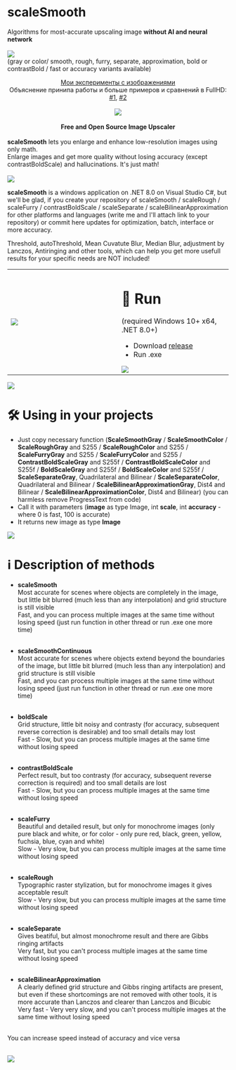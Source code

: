 # scaleSmooth
Algorithms for most-accurate upscaling image **without AI and neural network**<br><br>
<img src="https://raw.githubusercontent.com/no4ni/scaleSmooth/main/examples/demoSmooth.png"/><br>
(gray or color/ smooth, rough, furry, separate, approximation, bold or contrastBold / fast or accuracy variants available)<br>
<div align="center"><a href="https://dzen.ru/suite/b70ea5e2-65bd-49ea-b0e4-49fc31e96df6">Мои эксперименты с изображениями</a><br>
Объяснение принипа работы и больше примеров и сравнений в FullHD: <a href="https://dzen.ru/video/watch/6633aca1aef1ff543f59646e">#1</a>, <a href="https://dzen.ru/video/watch/66655d8129a5762762127928">#2</a>  
  <br><br>
<img src="https://raw.githubusercontent.com/no4ni/scaleSmooth/main/examples/demoContrastBold.png"/><br><br>
<b>Free and Open Source Image Upscaler</b></div><br>
<b>scaleSmooth</b> lets you enlarge and enhance low-resolution images using only math.<br>
Enlarge images and get more quality without losing accuracy (except contrastBoldScale) and hallucinations. It's just math!<br><br>

<img src="https://raw.githubusercontent.com/no4ni/scaleSmooth/main/examples/demoRoughFurry.png"/>

**scaleSmooth** is a windows application on .NET 8.0 on Visual Studio C#, but we'll be glad, if you create your repository of scaleSmooth / scaleRough / scaleFurry / contrastBoldScale / scaleSeparate / scaleBilinearApproximation for other platforms and languages (write me and I'll attach link to your repository) or commit here updates for optimization, batch, interface or more accuracy.<br>

Threshold, autoThreshold, Mean Cuvatute Blur, Median Blur, adjustment by Lanczos, Antiringing and other tools, which can help you get more usefull results for your specific needs are NOT included!
<table align="center"><tr><td width="50%">
<img src="https://raw.githubusercontent.com/no4ni/scaleSmooth/main/examples/demoText.png"/></td><td>

# 🏃 Run
(required Windows 10+ x64, .NET 8.0+) 
- Download <a href="https://github.com/no4ni/scaleSmooth/blob/main/run/ScaleSmooth.exe">release</a>
- Run .exe<br>
<img src="https://raw.githubusercontent.com/no4ni/scaleSmooth/main/examples/demoBilinear.png"/>
</td></tr></table>

  <img src="https://raw.githubusercontent.com/no4ni/scaleSmooth/main/examples/demoSmoothRough.png"/>

# 🛠 Using in your projects
- Just copy necessary function (**ScaleSmoothGray** / **ScaleSmoothColor** / **ScaleRoughGray** and S255 / **ScaleRoughColor** and S255 / **ScaleFurryGray** and S255 / **ScaleFurryColor** and S255 / **ContrastBoldScaleGray** and S255f / **ContrastBoldScaleColor** and S255f / **BoldScaleGray** and S255f / **BoldScaleColor** and S255f / **ScaleSeparateGray**, Quadrilateral and Bilinear / **ScaleSeparateColor**, Quadrilateral and Bilinear / **ScaleBilinearApproximationGray**, Dist4 and Bilinear / **ScaleBilinearApproximationColor**, Dist4 and Bilinear) (you can harmless remove ProgressText from code)
- Call it with parameters (**image** as type Image, int **scale**, int **accuracy** - where 0 is fast, 100 is accurate)
- It returns new image as type **Image** <br>

<img src="https://raw.githubusercontent.com/no4ni/scaleSmooth/main/examples/demoBold.png"/>

# ℹ️ Description of methods
- **scaleSmooth**<br>
Most accurate for scenes where objects are completely in the image, but little bit blurred (much less than any interpolation) and grid structure is still visible<br>
Fast, and you can process multiple images at the same time without losing speed (just run function in other thread or run .exe one more time)<br><br>

- **scaleSmoothContinuous**<br>
Most accurate for scenes where objects extend beyond the boundaries of the image, but little bit blurred (much less than any interpolation) and grid structure is still visible<br>
Fast, and you can process multiple images at the same time without losing speed (just run function in other thread or run .exe one more time)<br><br>

- **boldScale**<br>
Grid structure, little bit noisy and contrasty (for accuracy, subsequent reverse correction is desirable) and too small details may lost<br>
Fast - Slow, but you can process multiple images at the same time without losing speed<br><br>

- **contrastBoldScale**<br>
Perfect result, but too contrasty (for accuracy, subsequent reverse correction is required) and too small details are lost<br>
Fast - Slow, but you can process multiple images at the same time without losing speed<br><br>

- **scaleFurry**<br>
Beautiful and detailed result, but only for monochrome images (only pure black and white, or for color - only pure red, black, green, yellow, fuchsia, blue, cyan and white)<br>
Slow - Very slow, but you can process multiple images at the same time without losing speed<br><br>

- **scaleRough**<br>
Typographic raster stylization, but for monochrome images it gives acceptable result<br>
Slow - Very slow, but you can process multiple images at the same time without losing speed<br><br>

- **scaleSeparate**<br>
Gives beatiful, but almost monochrome result and there are Gibbs ringing artifacts<br>
Very fast, but you can't process multiple images at the same time without losing speed<br><br>

- **scaleBilinearApproximation**<br>
A clearly defined grid structure and Gibbs ringing artifacts are present, but even if these shortcomings are not removed with other tools, it is more accurate than Lanczos and clearer than Lanczos and Bicubic<br>
Very fast - Very very slow, and you can't process multiple images at the same time without losing speed<br><br>

You can increase speed instead of accuracy and vice versa<br><br>

<img src="https://raw.githubusercontent.com/no4ni/scaleSmooth/main/examples/demoSeparateApproximation.png"/>








